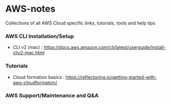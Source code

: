 # AWS-notes
Collections of all AWS Cloud specific links, tutorials, tools and help tips

### AWS CLI Installation/Setup 
+ CLI v2 (mac) : https://docs.aws.amazon.com/cli/latest/userguide/install-cliv2-mac.html

### Tutorials
+ Cloud formation basics : https://reflectoring.io/getting-started-with-aws-cloudformation/

### AWS Support/Maintenance and Q&A
